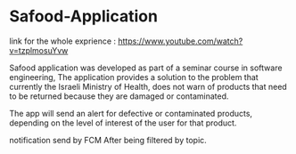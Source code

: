 # Safood-Application

link for the whole exprience : https://www.youtube.com/watch?v=tzplmosuYvw 

Safood application was developed as part of a seminar course in software engineering, 
The application provides a solution to the problem that currently the Israeli Ministry of Health,
does not warn of products that need to be returned because they are damaged or contaminated.

The app will send an alert for defective or contaminated products, depending on the level of interest of the user for that product.

notification send by FCM After being filtered by topic.
